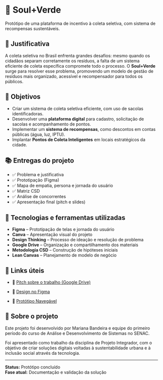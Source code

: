 # 🌱 Soul+Verde

Protótipo de uma plataforma de incentivo à coleta seletiva, com sistema de recompensas sustentáveis.

## 📌 Justificativa

A coleta seletiva no Brasil enfrenta grandes desafios: mesmo quando os cidadãos separam corretamente os resíduos, a falta de um sistema eficiente de coleta específica compromete todo o processo. O **Soul+Verde** surge para resolver esse problema, promovendo um modelo de gestão de resíduos mais organizado, acessível e recompensador para todos os públicos.

## 🎯 Objetivos

- Criar um sistema de coleta seletiva eficiente, com uso de sacolas identificadoras.
- Desenvolver uma **plataforma digital** para cadastro, solicitação de sacolas e acompanhamento de pontos.
- Implementar um **sistema de recompensas**, como descontos em contas públicas (água, luz, IPTU).
- Implantar **Pontos de Coleta Inteligentes** em locais estratégicos da cidade.

## 📚 Entregas do projeto

- ✅ Problema e justificativa
- ✅ Prototipação (Figma)
- ✅ Mapa de empatia, persona e jornada do usuário
- ✅ Matriz CSD
- ✅ Análise de concorrentes
- ✅ Apresentação final (pitch e slides)

## 🧠 Tecnologias e ferramentas utilizadas

- **Figma** – Prototipação de telas e jornada do usuário  
- **Canva** – Apresentação visual do projeto  
- **Design Thinking** – Processo de ideação e resolução de problema  
- **Google Drive** – Organização e compartilhamento dos materiais  
- **Metodologia CSD** – Construção de hipóteses iniciais  
- **Lean Canvas** – Planejamento de modelo de negócio  

## 🔗 Links úteis

- 🎤 [Pitch sobre o trabalho (Google Drive)](https://drive.google.com/file/d/1yaIOEy356mjMIKhmtyLeH0tOo_l1ng8f/view?usp=sharing)

- 🎨 [Design no Figma](https://www.figma.com/design/BPPWTWxFUEYMmyxJuqnrig/soul?node-id=0-1&m=dev&t=o1nEupxinrleP5ZB-1)

- 🧪 [Protótipo Navegável](https://www.figma.com/proto/BPPWTWxFUEYMmyxJuqnrig/soul?node-id=137-4&t=tk32jntwi1tzS6fD-1&scaling=scale-down&content-scaling=fixed&page-id=0%3A1&starting-point-node-id=1%3A18)


## 👥 Sobre o projeto

Este projeto foi desenvolvido por Mariana Bandeira e equipe do primeiro período do curso de Análise e Desenvolvimento de Sistemas no SENAC.

Foi apresentado como trabalho da disciplina de Projeto Integrador, com o objetivo de criar soluções digitais voltadas à sustentabilidade urbana e à inclusão social através da tecnologia.

---

**Status:** Protótipo concluído  
**Fase atual:** Documentação e validação da solução  
